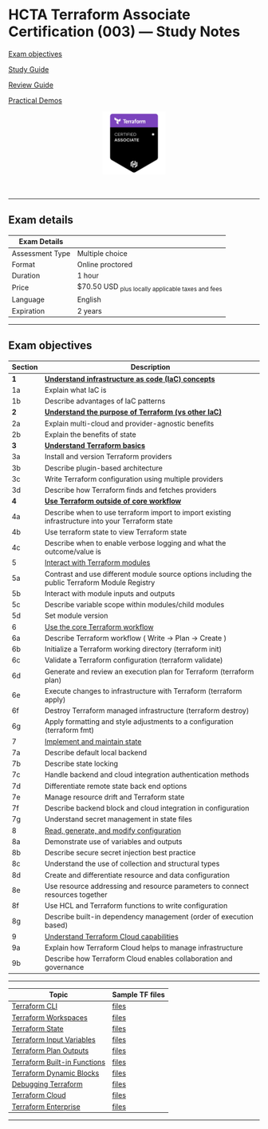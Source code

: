 # HCTA Terraform Associate Certification (003) — Study Notes

[Exam objectives](https://www.hashicorp.com/certification/terraform-associate)

[Study Guide](https://developer.hashicorp.com/terraform/tutorials/certification-003/associate-study-003)

[Review Guide](https://developer.hashicorp.com/terraform/tutorials/certification-003/associate-review-003?product_intent=terraform)

[Practical Demos](https://terraformguru.com/terraform-certification-using-aws-cloud/)

<p align="center">
  <img src="images/hcta-badge.webp" {:height="25%" width="25%"}>
</p>
<br/>

---  

## Exam details

Exam Details  |   |
------------- | - |  
Assessment Type	| Multiple choice
Format	| Online proctored
Duration	| 1 hour
Price	| $70.50 USD <sub>plus locally applicable taxes and fees</sub>
Language	| English
Expiration |	2 years

---  

## Exam objectives

Section | Description     |
------- | --------------- |  
**1**	| **[Understand infrastructure as code (IaC) concepts](sections/section1)**
1a	| Explain what IaC is
1b	| Describe advantages of IaC patterns
**2**	| **[Understand the purpose of Terraform (vs other IaC)](sections/section2)**
2a	| Explain multi-cloud and provider-agnostic benefits
2b	| Explain the benefits of state
**3**	| **[Understand Terraform basics](sections/section3)**
3a | Install and version Terraform providers
3b | Describe plugin-based architecture
3c | Write Terraform configuration using multiple providers
3d | Describe how Terraform finds and fetches providers
**4**	| **[Use Terraform outside of core workflow](sections/section4)**
4a | Describe when to use terraform import to import existing infrastructure into your Terraform state
4b | Use terraform state to view Terraform state
4c | Describe when to enable verbose logging and what the outcome/value is
5	| [Interact with Terraform modules](sections/section5)
5a | Contrast and use different module source options including the public Terraform Module Registry
5b | Interact with module inputs and outputs
5c | Describe variable scope within modules/child modules
5d | Set module version
6	| [Use the core Terraform workflow](sections/section6)
6a | Describe Terraform workflow ( Write -> Plan -> Create )
6b | Initialize a Terraform working directory (terraform init)
6c | Validate a Terraform configuration (terraform validate)
6d | Generate and review an execution plan for Terraform (terraform plan)
6e | Execute changes to infrastructure with Terraform (terraform apply)
6f | Destroy Terraform managed infrastructure (terraform destroy)
6g | Apply formatting and style adjustments to a configuration (terraform fmt)
7	| [Implement and maintain state](sections/section7)
7a | Describe default local backend
7b | Describe state locking
7c | Handle backend and cloud integration authentication methods
7d | Differentiate remote state back end options
7e | Manage resource drift and Terraform state
7f | Describe backend block and cloud integration in configuration
7g | Understand secret management in state files
8	| [Read, generate, and modify configuration](sections/section8)
8a | Demonstrate use of variables and outputs
8b | Describe secure secret injection best practice
8c | Understand the use of collection and structural types
8d | Create and differentiate resource and data configuration
8e | Use resource addressing and resource parameters to connect resources together
8f | Use HCL and Terraform functions to write configuration
8g | Describe built-in dependency management (order of execution based)
9	| [Understand Terraform Cloud capabilities](sections/section9)
9a	| Explain how Terraform Cloud helps to manage infrastructure
9b	| Describe how Terraform Cloud enables collaboration and governance



---  

Topic   	| Sample TF files |
--------- | --------------- |
[Terraform CLI](cli/README.md)  | [files](misc/cli/)  |
[Terraform Workspaces](workspaces/README.md)  | [files](misc/workspaces/)  |
[Terraform State](state/README.md)  | [files](misc/state/)  |
[Terraform Input Variables](variables/README.md)  | [files](misc/variables/)  |
[Terraform Plan Outputs](outputs/README.md)  | [files](misc/outputs/) |
[Terraform Built-in Functions ](builtins/README.md)  | [files](misc/builtins/)  |
[Terraform Dynamic Blocks](dynamic/README.md)  | [files](misc/dynamic/)  |
[Debugging Terraform](debugging/README.md)  | [files](misc/debugging/)  |
[Terraform Cloud](tfc/README.md)  | [files](misc/tfc/)  |
[Terraform Enterprise](tfe/README.md)  | [files](misc/tfe/)  |

---  
